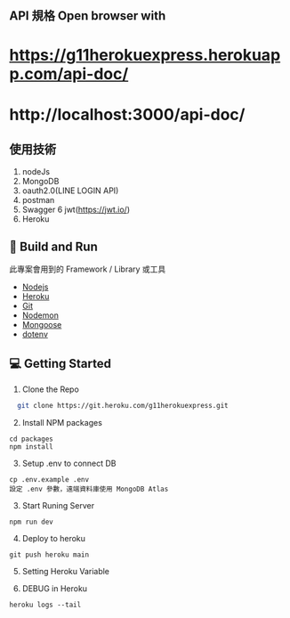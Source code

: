 ##  API 規格 Open browser with
# https://g11herokuexpress.herokuapp.com/api-doc/

# http://localhost:3000/api-doc/

## 使用技術
1. nodeJs 
2. MongoDB
3. oauth2.0(LINE LOGIN API)
4. postman
5. Swagger
6  jwt(https://jwt.io/)
7. Heroku 


## 🔨 Build and Run
此專案會用到的 Framework / Library 或工具

* [Nodejs](https://github.com/nodejs)
* [Heroku](https://www.heroku.com/)
* [Git](https://git-scm.com/)
* [Nodemon](https://www.npmjs.com/package/nodemon)
* [Mongoose](https://mongoosejs.com/)
* [dotenv](https://www.npmjs.com/package/dotenv)

## 💻 Getting Started

1. Clone the Repo
  ```sh
    git clone https://git.heroku.com/g11herokuexpress.git
  ```
2. Install NPM packages
  ```
  cd packages
  npm install
  ```
3. Setup .env to connect DB
  ```
  cp .env.example .env
  設定 .env 參數，遠端資料庫使用 MongoDB Atlas
  ```

3. Start Runing Server
  ```
  npm run dev
  ```
4. Deploy to heroku
  ```
  git push heroku main
  ```
5. Setting Heroku Variable
  
6. DEBUG in Heroku
  ```
  heroku logs --tail
  ```
